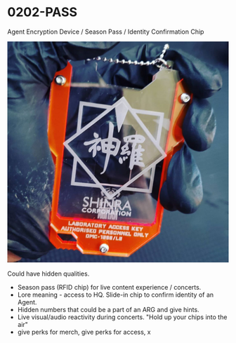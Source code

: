 # 0202-PASS
Agent Encryption Device / Season Pass / Identity Confirmation Chip

![](0202-pass-agent-id-helve-hq.jpg)

Could have hidden qualities.
- Season pass (RFID chip) for live content experience / concerts.
- Lore meaning - access to HQ. Slide-in chip to confirm identity of an Agent.
- Hidden numbers that could be a part of an ARG and give hints.
- Live visual/audio reactivity during concerts. "Hold up your chips into the air"
- give perks for merch, give perks for access, x
